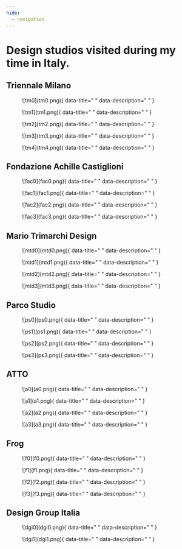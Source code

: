 ```yaml
---
hide:
  - navigation
---
```


# Design studios visited during my time in Italy.

## Triennale Milano

<figure markdown>
  ![tm0](tm0.png){ data-title=" " data-description=" " }
  <figcaption> </figcaption>
</figure>

<figure markdown>
  ![tm1](tm1.png){ data-title=" " data-description=" " }
  <figcaption> </figcaption>
</figure>

<figure markdown>
  ![tm2](tm2.png){ data-title=" " data-description=" " }
  <figcaption> </figcaption>
</figure>

<figure markdown>
  ![tm3](tm3.png){ data-title=" " data-description=" " }
  <figcaption> </figcaption>
</figure>

<figure markdown>
  ![tm4](tm4.png){ data-title=" " data-description=" " }
  <figcaption> </figcaption>
</figure>

## Fondazione Achille Castiglioni

<figure markdown>
  ![fac0](fac0.png){ data-title=" " data-description=" " }
  <figcaption> </figcaption>
</figure>

<figure markdown>
  ![fac1](fac1.png){ data-title=" " data-description=" " }
  <figcaption> </figcaption>
</figure>

<figure markdown>
  ![fac2](fac2.png){ data-title=" " data-description=" " }
  <figcaption> </figcaption>
</figure>

<figure markdown>
  ![fac3](fac3.png){ data-title=" " data-description=" " }
  <figcaption> </figcaption>
</figure>

## Mario Trimarchi Design

</figure><figure markdown>
  ![mtd0](mtd0.png){ data-title=" " data-description=" " }
  <figcaption> </figcaption>
</figure>

</figure><figure markdown>
  ![mtd1](mtd1.png){ data-title=" " data-description=" " }
  <figcaption> </figcaption>
</figure>

</figure><figure markdown>
  ![mtd2](mtd2.png){ data-title=" " data-description=" " }
  <figcaption> </figcaption>
</figure>

</figure><figure markdown>
  ![mtd3](mtd3.png){ data-title=" " data-description=" " }
  <figcaption> </figcaption>
</figure>

## Parco Studio

</figure><figure markdown>
  ![ps0](ps0.png){ data-title=" " data-description=" " }
  <figcaption> </figcaption>

</figure></figure><figure markdown>
  ![ps1](ps1.png){ data-title=" " data-description=" " }
  <figcaption> </figcaption>

</figure></figure><figure markdown>
  ![ps2](ps2.png){ data-title=" " data-description=" " }
  <figcaption> </figcaption>

</figure></figure><figure markdown>
  ![ps3](ps3.png){ data-title=" " data-description=" " }
  <figcaption> </figcaption>
</figure>

## ATTO

</figure></figure><figure markdown>
  ![a0](a0.png){ data-title=" " data-description=" " }
  <figcaption> </figcaption>
</figure>

</figure></figure><figure markdown>
  ![a1](a1.png){ data-title=" " data-description=" " }
  <figcaption> </figcaption>
</figure>

</figure></figure><figure markdown>
  ![a2](a2.png){ data-title=" " data-description=" " }
  <figcaption> </figcaption>
</figure>

</figure></figure><figure markdown>
  ![a3](a3.png){ data-title=" " data-description=" " }
  <figcaption> </figcaption>
</figure>

## Frog

<figure markdown>
  ![f0](f0.png){ data-title=" " data-description=" " }
  <figcaption> </figcaption>

</figure><figure markdown>
  ![f1](f1.png){ data-title=" " data-description=" " }
  <figcaption> </figcaption>

</figure><figure markdown>
  ![f2](f2.png){ data-title=" " data-description=" " }
  <figcaption> </figcaption>

</figure><figure markdown>
  ![f3](f3.png){ data-title=" " data-description=" " }
  <figcaption> </figcaption>
</figure>

## Design Group Italia

</figure><figure markdown>
  ![dgi0](dgi0.png){ data-title=" " data-description=" " }
  <figcaption> </figcaption>

</figure></figure><figure markdown>
  ![dgi1](dgi1.png){ data-title=" " data-description=" " }
  <figcaption> </figcaption>
</figure>
